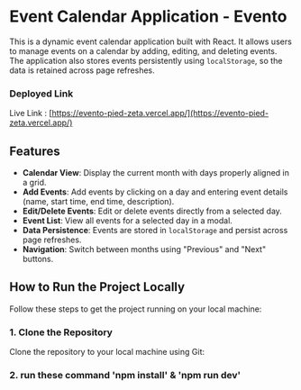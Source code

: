# Event Calendar Application - Evento

This is a dynamic event calendar application built with React. It allows users to manage events on a calendar by adding, editing, and deleting events. The application also stores events persistently using `localStorage`, so the data is retained across page refreshes.

### Deployed Link
Live Link :
[https://evento-pied-zeta.vercel.app/](https://evento-pied-zeta.vercel.app/)

## Features
- **Calendar View**: Display the current month with days properly aligned in a grid.
- **Add Events**: Add events by clicking on a day and entering event details (name, start time, end time, description).
- **Edit/Delete Events**: Edit or delete events directly from a selected day.
- **Event List**: View all events for a selected day in a modal.
- **Data Persistence**: Events are stored in `localStorage` and persist across page refreshes.
- **Navigation**: Switch between months using "Previous" and "Next" buttons.

## How to Run the Project Locally

Follow these steps to get the project running on your local machine:

### 1. Clone the Repository
Clone the repository to your local machine using Git:

### 2. run these command 'npm install' & 'npm run dev'
